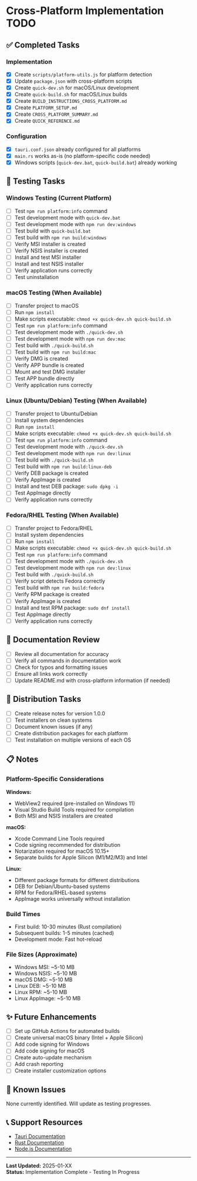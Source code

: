# Cross-Platform Implementation TODO

## ✅ Completed Tasks

### Implementation
- [x] Create `scripts/platform-utils.js` for platform detection
- [x] Update `package.json` with cross-platform scripts
- [x] Create `quick-dev.sh` for macOS/Linux development
- [x] Create `quick-build.sh` for macOS/Linux builds
- [x] Create `BUILD_INSTRUCTIONS_CROSS_PLATFORM.md`
- [x] Create `PLATFORM_SETUP.md`
- [x] Create `CROSS_PLATFORM_SUMMARY.md`
- [x] Create `QUICK_REFERENCE.md`

### Configuration
- [x] `tauri.conf.json` already configured for all platforms
- [x] `main.rs` works as-is (no platform-specific code needed)
- [x] Windows scripts (`quick-dev.bat`, `quick-build.bat`) already working

## 🔄 Testing Tasks

### Windows Testing (Current Platform)
- [ ] Test `npm run platform:info` command
- [ ] Test development mode with `quick-dev.bat`
- [ ] Test development mode with `npm run dev:windows`
- [ ] Test build with `quick-build.bat`
- [ ] Test build with `npm run build:windows`
- [ ] Verify MSI installer is created
- [ ] Verify NSIS installer is created
- [ ] Install and test MSI installer
- [ ] Install and test NSIS installer
- [ ] Verify application runs correctly
- [ ] Test uninstallation

### macOS Testing (When Available)
- [ ] Transfer project to macOS
- [ ] Run `npm install`
- [ ] Make scripts executable: `chmod +x quick-dev.sh quick-build.sh`
- [ ] Test `npm run platform:info` command
- [ ] Test development mode with `./quick-dev.sh`
- [ ] Test development mode with `npm run dev:mac`
- [ ] Test build with `./quick-build.sh`
- [ ] Test build with `npm run build:mac`
- [ ] Verify DMG is created
- [ ] Verify APP bundle is created
- [ ] Mount and test DMG installer
- [ ] Test APP bundle directly
- [ ] Verify application runs correctly

### Linux (Ubuntu/Debian) Testing (When Available)
- [ ] Transfer project to Ubuntu/Debian
- [ ] Install system dependencies
- [ ] Run `npm install`
- [ ] Make scripts executable: `chmod +x quick-dev.sh quick-build.sh`
- [ ] Test `npm run platform:info` command
- [ ] Test development mode with `./quick-dev.sh`
- [ ] Test development mode with `npm run dev:linux`
- [ ] Test build with `./quick-build.sh`
- [ ] Test build with `npm run build:linux-deb`
- [ ] Verify DEB package is created
- [ ] Verify AppImage is created
- [ ] Install and test DEB package: `sudo dpkg -i`
- [ ] Test AppImage directly
- [ ] Verify application runs correctly

### Fedora/RHEL Testing (When Available)
- [ ] Transfer project to Fedora/RHEL
- [ ] Install system dependencies
- [ ] Run `npm install`
- [ ] Make scripts executable: `chmod +x quick-dev.sh quick-build.sh`
- [ ] Test `npm run platform:info` command
- [ ] Test development mode with `./quick-dev.sh`
- [ ] Test development mode with `npm run dev:linux`
- [ ] Test build with `./quick-build.sh`
- [ ] Verify script detects Fedora correctly
- [ ] Test build with `npm run build:fedora`
- [ ] Verify RPM package is created
- [ ] Verify AppImage is created
- [ ] Install and test RPM package: `sudo dnf install`
- [ ] Test AppImage directly
- [ ] Verify application runs correctly

## 📝 Documentation Review

- [ ] Review all documentation for accuracy
- [ ] Verify all commands in documentation work
- [ ] Check for typos and formatting issues
- [ ] Ensure all links work correctly
- [ ] Update README.md with cross-platform information (if needed)

## 🚀 Distribution Tasks

- [ ] Create release notes for version 1.0.0
- [ ] Test installers on clean systems
- [ ] Document known issues (if any)
- [ ] Create distribution packages for each platform
- [ ] Test installation on multiple versions of each OS

## 📋 Notes

### Platform-Specific Considerations

**Windows:**
- WebView2 required (pre-installed on Windows 11)
- Visual Studio Build Tools required for compilation
- Both MSI and NSIS installers are created

**macOS:**
- Xcode Command Line Tools required
- Code signing recommended for distribution
- Notarization required for macOS 10.15+
- Separate builds for Apple Silicon (M1/M2/M3) and Intel

**Linux:**
- Different package formats for different distributions
- DEB for Debian/Ubuntu-based systems
- RPM for Fedora/RHEL-based systems
- AppImage works universally without installation

### Build Times

- First build: 10-30 minutes (Rust compilation)
- Subsequent builds: 1-5 minutes (cached)
- Development mode: Fast hot-reload

### File Sizes (Approximate)

- Windows MSI: ~5-10 MB
- Windows NSIS: ~5-10 MB
- macOS DMG: ~5-10 MB
- Linux DEB: ~5-10 MB
- Linux RPM: ~5-10 MB
- Linux AppImage: ~5-10 MB

## ✨ Future Enhancements

- [ ] Set up GitHub Actions for automated builds
- [ ] Create universal macOS binary (Intel + Apple Silicon)
- [ ] Add code signing for Windows
- [ ] Add code signing for macOS
- [ ] Create auto-update mechanism
- [ ] Add crash reporting
- [ ] Create installer customization options

## 🐛 Known Issues

None currently identified. Will update as testing progresses.

## 📞 Support Resources

- [Tauri Documentation](https://tauri.app/)
- [Rust Documentation](https://doc.rust-lang.org/)
- [Node.js Documentation](https://nodejs.org/docs/)

---

**Last Updated:** 2025-01-XX  
**Status:** Implementation Complete - Testing In Progress
